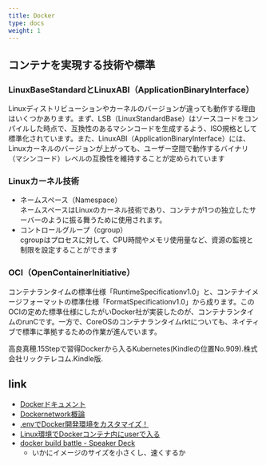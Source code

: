```yaml
---
title: Docker
type: docs
weight: 1
---
```


## コンテナを実現する技術や標準

### LinuxBaseStandardとLinuxABI（ApplicationBinaryInterface）

Linuxディストリビューションやカーネルのバージョンが違っても動作する理由はいくつかあります。まず、LSB（LinuxStandardBase）はソースコードをコンパイルした時点で、互換性のあるマシンコードを生成するよう、ISO規格として標準化されています。また、LinuxABI（ApplicationBinaryInterface）には、Linuxカーネルのバージョンが上がっても、ユーザー空間で動作するバイナリ（マシンコード）レベルの互換性を維持することが定められています

### Linuxカーネル技術

- ネームスペース（Namespace）  
ネームスペースはLinuxのカーネル技術であり、コンテナが1つの独立したサーバーのように振る舞うために使用されます。
- コントロールグループ（cgroup）  
cgroupはプロセスに対して、CPU時間やメモリ使用量など、資源の監視と制限を設定することができます

### OCI（OpenContainerInitiative）

コンテナランタイムの標準仕様「RuntimeSpecificationv1.0」と、コンテナイメージフォーマットの標準仕様「FormatSpecificationv1.0」から成ります。このOCIの定めた標準仕様にしたがいDocker社が実装したのが、コンテナランタイムのrunCです。一方で、CoreOSのコンテナランタイムrktについても、ネイティブで標準に準拠するための作業が進んでいます。  

高良真穂.15Stepで習得Dockerから入るKubernetes(Kindleの位置No.909).株式会社リックテレコム.Kindle版.

## link

- [Dockerドキュメント](https://docs.docker.jp/index.html)
- [Dockernetwork概論](https://qiita.com/TsutomuNakamura/items/ed046ee21caca4a2ffd9)
- [.envでDocker開発環境をカスタマイズ！](https://zenn.dev/forcia_tech/articles/20230613_hatano_dotenv)
- [Linux環境でDockerコンテナ内にuserで入る](https://zenn.dev/temple_c_tech/articles/exec-container-by-user)
- [docker build battle - Speaker Deck](https://speakerdeck.com/orisano/docker-build-battle?slide=82)
  - いかにイメージのサイズを小さくし、速くするか
